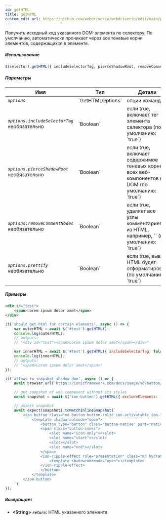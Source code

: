 ```yaml
---
id: getHTML
title: getHTML
custom_edit_url: https://github.com/webdriverio/webdriverio/edit/main/packages/webdriverio/src/commands/element/getHTML.ts
---
```


Получить исходный код указанного DOM-элемента по селектору. По умолчанию, автоматически
проникает через все теневые корни элементов, содержащихся в элементе.

##### Использование

```js
$(selector).getHTML({ includeSelectorTag, pierceShadowRoot, removeCommentNodes, prettify })
```

##### Параметры

<table>
  <thead>
    <tr>
      <th>Имя</th><th>Тип</th><th>Детали</th>
    </tr>
  </thead>
  <tbody>
    <tr>
      <td><code><var>options</var></code></td>
      <td>`GetHTMLOptions`</td>
      <td>опции команды</td>
    </tr>
    <tr>
      <td><code><var>options.includeSelectorTag</var></code><br /><span className="label labelWarning">необязательно</span></td>
      <td>`Boolean`</td>
      <td>если true, включает тег элемента селектора (по умолчанию: `true`)</td>
    </tr>
    <tr>
      <td><code><var>options.pierceShadowRoot</var></code><br /><span className="label labelWarning">необязательно</span></td>
      <td>`Boolean`</td>
      <td>если true, включает содержимое теневых корней всех веб-компонентов в DOM (по умолчанию: `true`)</td>
    </tr>
    <tr>
      <td><code><var>options.removeCommentNodes</var></code><br /><span className="label labelWarning">необязательно</span></td>
      <td>`Boolean`</td>
      <td>если true, удаляет все узлы комментариев из HTML, например, `<!--?lit$206212805$--><!--?lit$206212805$-->` (по умолчанию: `true`)</td>
    </tr>
    <tr>
      <td><code><var>options.prettify</var></code><br /><span className="label labelWarning">необязательно</span></td>
      <td>`Boolean`</td>
      <td>если true, вывод HTML будет отформатирован (по умолчанию: `true`)</td>
    </tr>
  </tbody>
</table>

##### Примеры

```html title="index.html"
<div id="test">
    <span>Lorem ipsum dolor amet</span>
</div>
```

```js title="getHTML.js"
it('should get html for certain elements', async () => {
    var outerHTML = await $('#test').getHTML();
    console.log(outerHTML);
    // outputs:
    // "<div id="test"><span>Lorem ipsum dolor amet</span></div>"

    var innerHTML = await $('#test').getHTML({ includeSelectorTag: false });
    console.log(innerHTML);
    // outputs:
    // "<span>Lorem ipsum dolor amet</span>"
});
```

```js title="getHTMLShadow.js"
it('allows to snapshot shadow dom', async () => {
    await browser.url('https://ionicframework.com/docs/usage/v8/button/basic/demo.html?ionic:mode=md')

    // get snapshot of web component without its styles
    const snapshot = await $('ion-button').getHTML({ excludeElements: ['style'] })

    // assert snapshot
    await expect(snapshot).toMatchInlineSnapshot(`
        <ion-button class="md button button-solid ion-activatable ion-focusable hydrated">Default
            <template shadowrootmode="open">
                <button type="button" class="button-native" part="native">
                <span class="button-inner">
                    <slot name="icon-only"></slot>
                    <slot name="start"></slot>
                    <slot></slot>
                    <slot name="end"></slot>
                </span>
                <ion-ripple-effect role="presentation" class="md hydrated">
                    <template shadowrootmode="open"></template>
                </ion-ripple-effect>
                </button>
            </template>
        </ion-button>
    `)
});
```

##### Возвращает

- **&lt;String&gt;**
            **<code><var>return</var></code>:**   HTML указанного элемента    
```